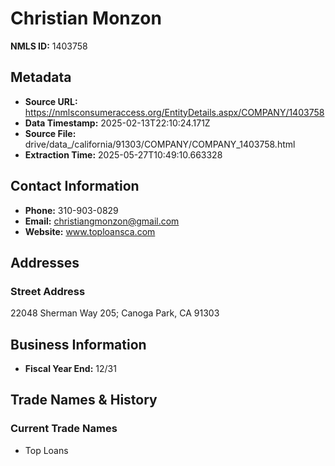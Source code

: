 # Christian Monzon

**NMLS ID:** 1403758

## Metadata
- **Source URL:** https://nmlsconsumeraccess.org/EntityDetails.aspx/COMPANY/1403758
- **Data Timestamp:** 2025-02-13T22:10:24.171Z
- **Source File:** drive/data_/california/91303/COMPANY/COMPANY_1403758.html
- **Extraction Time:** 2025-05-27T10:49:10.663328

## Contact Information
- **Phone:** 310-903-0829
- **Email:** christiangmonzon@gmail.com
- **Website:** www.toploansca.com

## Addresses
### Street Address
22048 Sherman Way 205; Canoga Park, CA 91303

## Business Information
- **Fiscal Year End:** 12/31

## Trade Names & History
### Current Trade Names
- Top Loans
